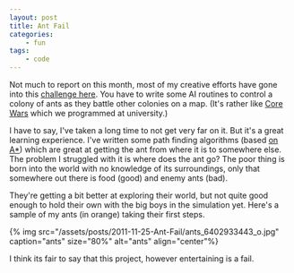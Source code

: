 ```yaml
---
layout: post
title: Ant Fail
categories:
    - fun
tags:
    - code
---
```


Not much to report on this month, most of my creative efforts have gone into this [challenge here](http://aichallenge.org). You have to write some AI routines to control a colony of ants as they battle other colonies on a map. (It's rather like [Core Wars](http://en.wikipedia.org/wiki/Core_wars) which we programmed at university.)

I have to say, I've taken a long time to not get very far on it. But it's a great learning experience. I've written some path finding algorithms (based [on A*](http://en.wikipedia.org/wiki/A_star)) which are great at getting the ant from where it is to somewhere else. The problem I struggled with it is where does the ant go? The poor thing is born into the world with no knowledge of its surroundings, only that somewhere out there is food (good) and enemy ants (bad).

They're getting a bit better at exploring their world, but not quite good enough to hold their own with the big boys in the simulation yet. Here's a sample of my ants (in orange) taking their first steps.

{% img src="/assets/posts/2011-11-25-Ant-Fail/ants_6402933443_o.jpg" caption="ants" size="80%" alt="ants" align="center"%}

I think its fair to say that this project, however entertaining is a fail.